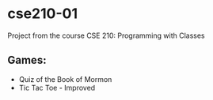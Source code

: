 # cse210-01

Project from the  course CSE 210: Programming with Classes

## Games:

* Quiz of the Book of Mormon
* Tic Tac Toe - Improved
